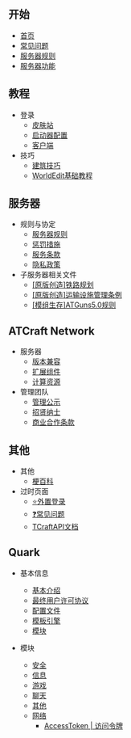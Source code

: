 ## 开始

* [首页](WELCOME.md)
* [常见问题](faq.md)
* [服务器规则](server/rule/server-rules.md)
* [服务器功能](server-function.md)

## 教程

* 登录
    * [皮肤站](course/auth/skin-website.md)
    * [启动器配置](course/auth/launcher-config.md)
    * [客户端](course/auth/clients.md)
* 技巧
    * [建筑技巧](course/build/build-tricks.md)
    * [WorldEdit基础教程](course/build/worldedit-guide.md)

## 服务器

* 规则与协定
    * [服务器规则](server/rule/server-rules.md)
    * [惩罚措施](server/rule/punishment.md)
    * [服务条款](server/rule/tems-of-service.md)
    * [隐私政策](server/rule/privacy-policy.md)
* 子服务器相关文件
    * [[原版创造]铁路规划](server/plan/subway.md)
    * [[原版创造]运输设施管理条例](server/plan/transport.md)
    * [[模组生存]ATGuns5.0规则](server/plan/atguns.md)
    
## ATCraft Network

* 服务器
    * [版本兼容](atcraft/server/versions.md)
    * [扩展组件](atcraft/server/extensions.md)
    * [计算资源](atcraft/server/servers.md)
* 管理团队
    * [管理公示](atcraft/team/operators.md)
    * [招贤纳士](atcraft/team/need.md)
    * [商业合作条款](atcraft/team/coop.md)
## 其他

* 其他
    * [梗百科](other/geng.md)
* 过时页面
    * [⭐外置登录](other/deprecated/wzdl.md)
    * [❓常见问题](other/deprecated/questions.md)
    * [TCraftAPI文档](other/deprecated/tapi.md)

## Quark

* 基本信息
    * [基本介绍](quark/index.md)
    * [最终用户许可协议](quark/eula.md)
    * [配置文件](quark/configuration.md)
    * [模板引擎](quark/template-engine.md)
    * [模块](quark/modules.md)

* 模块
    * [安全](quark/module/security.md)
    * [信息](quark/module/display.md)
    * [游戏](quark/module/game.md)
    * [聊天](quark/module/chat.md)
    * [其他](quark/module/misc.md)
    * [网络](quark/module/web.md)
        * [AccessToken | 访问令牌](quark/module/web/access-token.md)
